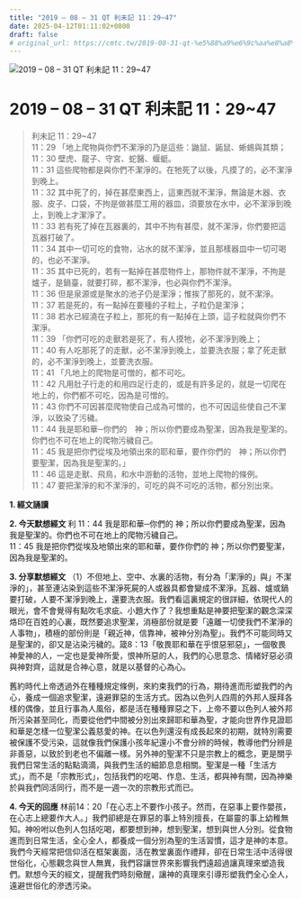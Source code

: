 ```yaml
---
title: "2019 – 08 – 31 QT 利未記 11：29~47"
date: 2025-04-12T01:11:02+0800
draft: false
# original_url: https://cmtc.tw/2019-08-31-qt-%e5%88%a9%e6%9c%aa%e8%a8%98-11%ef%bc%9a2947
---
```


![2019 – 08 – 31 QT 利未記 11：29\~47](/images/qt.jpg   "2019 – 08 – 31 QT 利未記 11：29\~47")

# 2019 – 08 – 31 QT 利未記 11：29\~47

> 利未記 11：29\~47  
> 11：29 「地上爬物與你們不潔淨的乃是這些：鼬鼠、鼫鼠、蜥蜴與其類；  
> 11：30 壁虎、龍子、守宮、蛇醫、蝘蜓。  
> 11：31 這些爬物都是與你們不潔淨的。在牠死了以後，凡摸了的，必不潔淨到晚上。  
> 11：32 其中死了的，掉在甚麼東西上，這東西就不潔淨，無論是木器、衣服、皮子、口袋，不拘是做甚麼工用的器皿，須要放在水中，必不潔淨到晚上，到晚上才潔淨了。  
> 11：33 若有死了掉在瓦器裏的，其中不拘有甚麼，就不潔淨，你們要把這瓦器打破了。  
> 11：34 其中一切可吃的食物，沾水的就不潔淨，並且那樣器皿中一切可喝的，也必不潔淨。  
> 11：35 其中已死的，若有一點掉在甚麼物件上，那物件就不潔淨，不拘是爐子，是鍋臺，就要打碎，都不潔淨，也必與你們不潔淨。  
> 11：36 但是泉源或是聚水的池子仍是潔淨；惟挨了那死的，就不潔淨。  
> 11：37 若是死的，有一點掉在要種的子粒上，子粒仍是潔淨；  
> 11：38 若水已經澆在子粒上，那死的有一點掉在上頭，這子粒就與你們不潔淨。  
> 11：39 「你們可吃的走獸若是死了，有人摸牠，必不潔淨到晚上；  
> 11：40 有人吃那死了的走獸，必不潔淨到晚上，並要洗衣服；拿了死走獸的，必不潔淨到晚上，並要洗衣服。  
> 11：41 「凡地上的爬物是可憎的，都不可吃。  
> 11：42 凡用肚子行走的和用四足行走的，或是有許多足的，就是一切爬在地上的，你們都不可吃，因為是可憎的。  
> 11：43 你們不可因甚麼爬物使自己成為可憎的，也不可因這些使自己不潔淨，以致染了污穢。  
> 11：44 我是耶和華─你們的　神；所以你們要成為聖潔，因為我是聖潔的。你們也不可在地上的爬物污穢自己。  
> 11：45 我是把你們從埃及地領出來的耶和華，要作你們的　神；所以你們要聖潔，因為我是聖潔的。」  
> 11：46 這是走獸、飛鳥，和水中游動的活物，並地上爬物的條例。  
> 11：47 要把潔淨的和不潔淨的，可吃的與不可吃的活物，都分別出來。

**1. 經文誦讀**

**2.  今天默想經文**
利 11：44 我是耶和華─你們的 神；所以你們要成為聖潔，因為我是聖潔的。你們也不可在地上的爬物污穢自己。  
11：45 我是把你們從埃及地領出來的耶和華，要作你們的 神；所以你們要聖潔，因為我是聖潔的。

**3. 分享默想經文**
（1）不但地上、空中、水裏的活物，有分為「潔淨的」與」不潔淨的」，甚至連沾染到這些不潔淨死屍的人或器具都會變成不潔淨。瓦器、爐或鍋要打破，人要不潔淨到晚上，還要洗衣服。我們看這裏規定的很詳細，依現代人的眼光，會不會覺得有點吹毛求疵、小題大作了？我想重點是神要把聖潔的觀念深深烙印在百姓的心裏，既然要追求聖潔，消極部份就是要「遠離一切使我們不潔淨的人事物」，積極的部份則是「親近神，信靠神，被神分別為聖」。我們不可能同時又是聖潔的，卻又是沾染污穢的。箴8：13「敬畏耶和華在乎恨惡邪惡」，一個敬畏神愛神的人，一定也是愛神所愛，恨神所惡的人，我們的心思意念、情緒好惡必須與神對齊，這就是合神心意，就是以基督的心為心。

舊約時代上帝透過外在種種規定條例，來約束我們的行為，期待進而形塑我們的內心，養成一個追求聖潔，遠避罪惡的生活方式。因為以色列人四周的外邦人膜拜各樣的偶像，並且行事為人風俗，都是活在種種罪惡之下，上帝不要以色列人被外邦所污染甚至同化，而要從他們中間被分別出來歸耶和華為聖，才能向世界作見證耶和華是怎樣一位聖潔公義慈愛的神。在以色列還沒有成長起來的初期，就特別需要被保護不受污染，這就像我們保護小孩年紀還小不會分辨的時候，教導他們分辨是非善惡，以致於到老也不偏離一樣。另外神的聖潔不只是宗教上的概念，更是關乎我們日常生活的點點滴滴，與我們生活的細節息息相關。聖潔是一種「生活方式」，而不是「宗教形式」，包括我們的吃喝、作息、生活，都與神有關，因為神樂於與我們同活同行，而不是一週一次的宗教形式而已。

**4. 今天的回應**
林前14：20「在心志上不要作小孩子。然而，在惡事上要作嬰孩，在心志上總要作大人。」我們卻總是在罪惡的事上特別擅長，在屬靈的事上幼稚無知。神吩咐以色列人包括吃喝，都要想到神，想到聖潔，想到與世人分別。從食物進而到日常生活，全心全人，都養成一個分別為聖的生活習慣，這才是神的本意。我們今天經常把信仰活在框架裏面，活在教堂裏面作禮拜，卻在日常生活中活得很世俗化，心態觀念與世人無異，我們容讓世界來影響我們遠超過讓真理來塑造我們。默想今天的經文，提醒我們時刻儆醒，讓神的真理來引導形塑我們全心全人，遠避世俗化的滲透污染。
